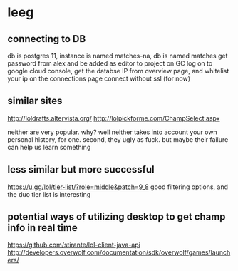 # leeg

## connecting to DB
db is postgres 11, instance is named matches-na, db is named matches
get password from alex and be added as editor to project on GC
log on to google cloud console, get the databse IP from overview page, and whitelist your ip on the connections page
connect without ssl (for now)

## similar sites 

http://loldrafts.altervista.org/
http://lolpickforme.com/ChampSelect.aspx

neither are very popular. why? well neither takes into account your own personal history, for one. second, they ugly as fuck. but maybe their failure can help us learn something

## less similar but more successful

https://u.gg/lol/tier-list/?role=middle&patch=9_8
good filtering options, and the duo tier list is interesting

## potential ways of utilizing desktop to get champ info in real time

https://github.com/stirante/lol-client-java-api
http://developers.overwolf.com/documentation/sdk/overwolf/games/launchers/
